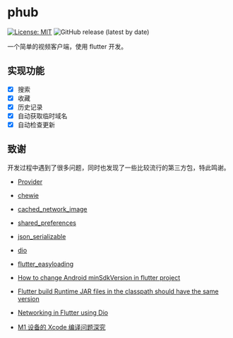 # phub

[![License: MIT](https://img.shields.io/badge/License-MIT-yellow.svg)](https://opensource.org/licenses/MIT)
![GitHub release (latest by date)](https://img.shields.io/github/v/release/r-light/phub)

一个简单的视频客户端，使用 flutter 开发。

## 实现功能

- [x] 搜索
- [x] 收藏
- [x] 历史记录
- [x] 自动获取临时域名
- [x] 自动检查更新

## 致谢

开发过程中遇到了很多问题，同时也发现了一些比较流行的第三方包，特此鸣谢。

- [Provider](https://pub.dev/packages/provider)
- [chewie](https://pub.dev/packages/chewie)
- [cached_network_image](https://pub.dev/packages/cached_network_image)
- [shared_preferences](https://pub.dev/packages/shared_preferences)
- [json_serializable](https://pub.dev/packages/json_serializable)
- [dio](https://pub.dev/packages/dio)
- [flutter_easyloading](https://pub.dev/packages/flutter_easyloading)

- [How to change Android minSdkVersion in flutter project](https://stackoverflow.com/questions/52060516/how-to-change-android-minsdkversion-in-flutter-project)
- [Flutter build Runtime JAR files in the classpath should have the same version](https://stackoverflow.com/questions/71347054/flutter-build-runtime-jar-files-in-the-classpath-should-have-the-same-version-t)
- [Networking in Flutter using Dio](https://www.lmlphp.com/user/16515/article/item/492232/)
- [M1 设备的 Xcode 编译问题深究](https://www.jianshu.com/p/7e9acc13cbbd)
